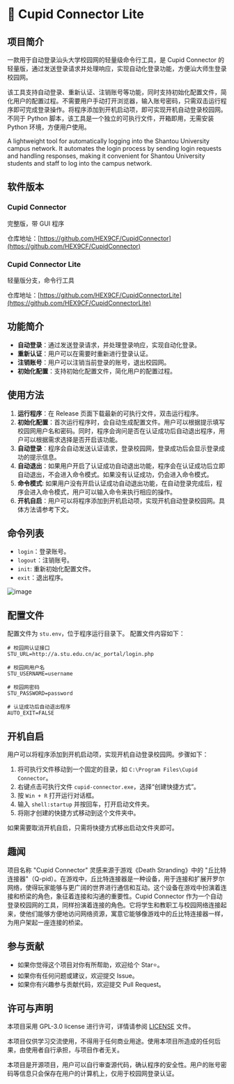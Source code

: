 # 🔗 Cupid Connector Lite

## 项目简介

一款用于自动登录汕头大学校园网的轻量级命令行工具，是 Cupid Connector 的轻量版，通过发送登录请求并处理响应，实现自动化登录功能，方便汕大师生登录校园网。

该工具支持自动登录、重新认证、注销账号等功能，同时支持初始化配置文件，简化用户的配置过程。不需要用户手动打开浏览器，输入账号密码，只需双击运行程序即可完成登录操作。将程序添加到开机启动项，即可实现开机自动登录校园网。不同于 Python 脚本，该工具是一个独立的可执行文件，开箱即用，无需安装 Python 环境，方便用户使用。

A lightweight tool for automatically logging into the Shantou University campus network. It automates the login process by sending login requests and handling responses, making it convenient for Shantou University students and staff to log into the campus network.

## 软件版本

### Cupid Connector

完整版，带 GUI 程序

仓库地址：[https://github.com/HEX9CF/CupidConnector](https://github.com/HEX9CF/CupidConnector)

### Cupid Connector Lite

轻量版分支，命令行工具

仓库地址：[https://github.com/HEX9CF/CupidConnectorLite](https://github.com/HEX9CF/CupidConnectorLite)

## 功能简介

- **自动登录**：通过发送登录请求，并处理登录响应，实现自动化登录。
- **重新认证**：用户可以在需要时重新进行登录认证。
- **注销账号**：用户可以注销当前登录的账号，退出校园网。
- **初始化配置**：支持初始化配置文件，简化用户的配置过程。

## 使用方法

1. **运行程序**：在 Release 页面下载最新的可执行文件，双击运行程序。
2. **初始化配置**：首次运行程序时，会自动生成配置文件。用户可以根据提示填写校园网用户名和密码。同时，程序会询问是否在认证成功后自动退出程序，用户可以根据需求选择是否开启该功能。
3. **自动登录**：程序会自动发送认证请求，登录校园网，登录成功后会显示登录成功的提示信息。
4. **自动退出**：如果用户开启了认证成功自动退出功能，程序会在认证成功后立即自动退出，不会进入命令模式。如果没有认证成功，仍会进入命令模式。
5. **命令模式**: 如果用户没有开启认证成功自动退出功能，在自动登录完成后，程序会进入命令模式，用户可以输入命令来执行相应的操作。
6. **开机自启**：用户可以将程序添加到开机启动项，实现开机自动登录校园网。具体方法请参考下文。

## 命令列表

- `login`：登录账号。
- `logout`：注销账号。
- `init`: 重新初始化配置文件。
- `exit`：退出程序。

![image](https://github.com/user-attachments/assets/22ad0a14-e7ec-4490-932c-89d906c2a3a0)

## 配置文件

配置文件为 `stu.env`，位于程序运行目录下。 配置文件内容如下：

```env
# 校园网认证接口
STU_URL=http://a.stu.edu.cn/ac_portal/login.php

# 校园网用户名
STU_USERNAME=username

# 校园网密码
STU_PASSWORD=password

# 认证成功后自动退出程序
AUTO_EXIT=FALSE
```

## 开机自启

用户可以将程序添加到开机启动项，实现开机自动登录校园网。步骤如下：

1. 将可执行文件移动到一个固定的目录，如 `C:\Program Files\Cupid Connector`。
2. 右键点击可执行文件 `cupid-connector.exe`，选择“创建快捷方式”。
3. 按 `Win + R` 打开运行对话框。
4. 输入 `shell:startup` 并按回车，打开启动文件夹。 
5. 将刚才创建的快捷方式移动到这个文件夹中。

如果需要取消开机自启，只需将快捷方式移出启动文件夹即可。

## 趣闻

项目名称 "Cupid Connector" 灵感来源于游戏《Death Stranding》中的 "丘比特连接器"（Q-pid）。在游戏中，丘比特连接器是一种设备，用于连接和扩展开罗尔网络，使得玩家能够与更广阔的世界进行通信和互动。这个设备在游戏中扮演着连接和桥梁的角色，象征着连接和沟通的重要性。Cupid Connector 作为一个自动登录校园网的工具，同样扮演着连接的角色。它将学生和教职工与校园网络连接起来，使他们能够方便地访问网络资源，寓意它能够像游戏中的丘比特连接器一样，为用户架起一座连接的桥梁。

## 参与贡献

- 如果你觉得这个项目对你有所帮助，欢迎给个 Star⭐️。
- 如果你有任何问题或建议，欢迎提交 Issue。
- 如果你有兴趣参与贡献代码，欢迎提交 Pull Request。

## 许可与声明

本项目采用 GPL-3.0 license 进行许可，详情请参阅 [LICENSE](LICENSE) 文件。

本项目仅供学习交流使用，不得用于任何商业用途。使用本项目所造成的任何后果，由使用者自行承担，与项目作者无关。

本项目是开源项目，用户可以自行审查源代码，确认程序的安全性。用户的账号密码等信息只会保存在用户的计算机上，仅用于校园网登录认证。
